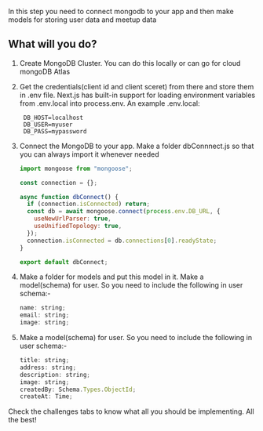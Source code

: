 In this step you need to connect mongodb to your app and then make models for storing user data and meetup data

## What will you do?

1. Create MongoDB Cluster. You can do this locally or can go for cloud mongoDB Atlas

2. Get the credentials(client id and client sceret) from there and store them in .env file.
   Next.js has built-in support for loading environment variables from .env.local into process.env.
   An example .env.local:

   ```env
    DB_HOST=localhost
    DB_USER=myuser
    DB_PASS=mypassword
   ```

3. Connect the MongoDB to your app. Make a folder dbConnnect.js so that you can always import it whenever needed

   ```javascript
   import mongoose from "mongoose";

   const connection = {};

   async function dbConnect() {
     if (connection.isConnected) return;
     const db = await mongoose.connect(process.env.DB_URL, {
       useNewUrlParser: true,
       useUnifiedTopology: true,
     });
     connection.isConnected = db.connections[0].readyState;
   }

   export default dbConnect;
   ```

4. Make a folder for models and put this model in it. Make a model(schema) for user. So you need to include the following in user schema:-

   ```javascript
   name: string;
   email: string;
   image: string;
   ```

5. Make a model(schema) for user. So you need to include the following in user schema:-
   ```javascript
   title: string;
   address: string;
   description: string;
   image: string;
   createdBy: Schema.Types.ObjectId;
   createAt: Time;
   ```

Check the challenges tabs to know what all you should be implementing. All the best!
